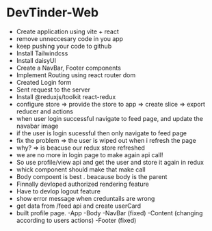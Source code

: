 # DevTinder-Web

- Create application using vite + react
- remove unneccesary code in you app
- keep pushing your code to github
- Install Tailwindcss
- Install daisyUI
- Create a NavBar, Footer  components
- Implement Routing using react router dom
- Created Login form 
- Sent request to the server 
- Install @reduxjs/toolkit react-redux
- configure store => provide the store to app => create slice => export reducer and actions
- when user login successful navigate to feed page, and update the navabar image
- if the user is login sucessful then only navigate to feed page
- fix the problem => the user is wiped out when i refresh the page
- why? => is beacuse our redux store refreshed
- we are no more in login page to make again api call!
- So use profile/view api and get the user and store it again in redux
- whick component should make that make call
- Body compoent is best . beacause body is the parent
- Finnally devloped authorized rendering feature
- Have to devlop logout feature
- show error message when creduntails are wrong
- get data from /feed api and create userCard
- built profile page.
-App
    -Body
        -NavBar (fixed)
        -Content (changing according to users actions)
        -Footer (fixed)